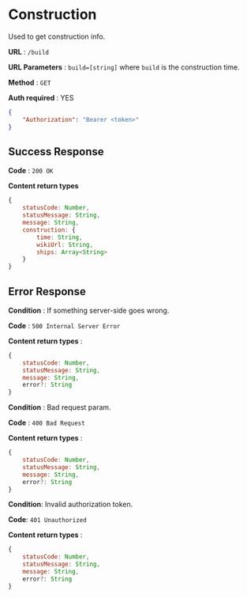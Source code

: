 # Construction

Used to get construction info.

**URL** : `/build`

**URL Parameters** : `build=[string]` where `build` is the construction time.

**Method** : `GET`

**Auth required** : YES
```json
{
    "Authorization": "Bearer <token>"
}
```

## Success Response

**Code** : `200 OK`

**Content return types**

```js
{
    statusCode: Number,
    statusMessage: String,
    message: String,
    construction: {
        time: String,
        wikiUrl: String,
        ships: Array<String>
    }
}
```

## Error Response

**Condition** : If something server-side goes wrong.

**Code** : `500 Internal Server Error`

**Content return types** :

```js
{
    statusCode: Number,
    statusMessage: String,
    message: String,
    error?: String
}
```

**Condition** : Bad request param.

**Code** : `400 Bad Request`

**Content return types** :

```js
{
    statusCode: Number,
    statusMessage: String,
    message: String,
    error?: String
}
```

**Condition**: Invalid authorization token.

**Code**: `401 Unauthorized`

**Content return types** :

```js
{
    statusCode: Number,
    statusMessage: String,
    message: String,
    error?: String
}
```